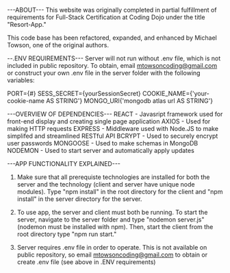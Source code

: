 ---ABOUT---
This website was originally completed in partial fulfillment of requirements for Full-Stack Certification at Coding Dojo under the title "Resort-App."

This code base has been refactored, expanded, and enhanced by Michael Towson, one of the original authors.

--.ENV REQUIREMENTS---
Server will not run without .env file, which is not included in public repository. To obtain, email mtowsoncoding@gmail.com or construct your own .env file in the server folder with the following variables:
  
  PORT={#}
  SESS_SECRET={yourSessionSecret}
  COOKIE_NAME={'your-cookie-name AS STRING'}
  MONGO_URI{'mongodb atlas url AS STRING'}

---OVERVIEW OF DEPENDENCIES---
REACT - Javasript framework used for front-end display and creating single page application
AXIOS - Used for making HTTP requests
EXPRESS - Middleware used with Node.JS to make simplifed and streamlined RESTful API
BCRYPT - Used to securely encrypt user passwords
MONGOOSE - Used to make schemas in MongoDB
NODEMON - Used to start server and automatically apply updates


---APP FUNCTIONALITY EXPLAINED---
1. Make sure that all prerequiste technologies are installed for both the server and the technology (client and server have unique node modules). Type "npm install" in the root directory for the client and "npm install" in the server directory for the server.

2. To use app, the server and client must both be running. To start the server, navigate to the server folder and type "nodemon server.js" (nodemon must be installed with npm). Then, start the client from the root directory type "npm run start."

3. Server requires .env file in order to operate. This is not available on public repository, so email mtowsoncoding@gmail.com to obtain or create .env file (see above in .ENV requirements)
